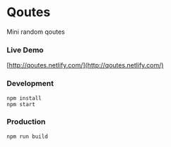 # Qoutes

Mini random qoutes

### Live Demo

[http://qoutes.netlify.com/](http://qoutes.netlify.com/)

### Development
```
npm install
npm start

```
### Production
```
npm run build

```
